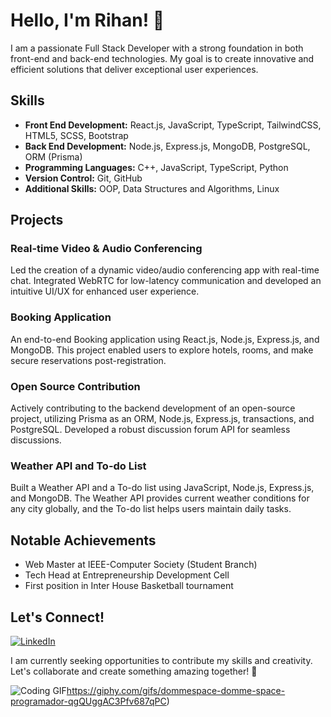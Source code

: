 # Hello, I'm Rihan! 👋

I am a passionate Full Stack Developer with a strong foundation in both front-end and back-end technologies. My goal is to create innovative and efficient solutions that deliver exceptional user experiences.

## Skills
- **Front End Development:** React.js, JavaScript, TypeScript, TailwindCSS, HTML5, SCSS, Bootstrap
- **Back End Development:** Node.js, Express.js, MongoDB, PostgreSQL, ORM (Prisma)
- **Programming Languages:** C++, JavaScript, TypeScript, Python
- **Version Control:** Git, GitHub
- **Additional Skills:** OOP, Data Structures and Algorithms, Linux

## Projects

### Real-time Video & Audio Conferencing
Led the creation of a dynamic video/audio conferencing app with real-time chat. Integrated WebRTC for low-latency communication and developed an intuitive UI/UX for enhanced user experience.

### Booking Application
An end-to-end Booking application using React.js, Node.js, Express.js, and MongoDB. This project enabled users to explore hotels, rooms, and make secure reservations post-registration.

### Open Source Contribution
Actively contributing to the backend development of an open-source project, utilizing Prisma as an ORM, Node.js, Express.js, transactions, and PostgreSQL. Developed a robust discussion forum API for seamless discussions.

### Weather API and To-do List
Built a Weather API and a To-do list using JavaScript, Node.js, Express.js, and MongoDB. The Weather API provides current weather conditions for any city globally, and the To-do list helps users maintain daily tasks.

## Notable Achievements
- Web Master at IEEE-Computer Society (Student Branch)
- Tech Head at Entrepreneurship Development Cell
- First position in Inter House Basketball tournament

## Let's Connect!
[![LinkedIn](https://img.shields.io/badge/LinkedIn-Connect-blue?style=flat&logo=linkedin)](https://www.linkedin.com/in/mohd-rihan-ali/)

I am currently seeking opportunities to contribute my skills and creativity. Let's collaborate and create something amazing together! 🚀

![Coding GIF](https://giphy.com/gifs/dommespace-domme-space-programador-qgQUggAC3Pfv687qPC)https://giphy.com/gifs/dommespace-domme-space-programador-qgQUggAC3Pfv687qPC)
